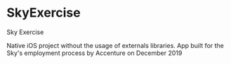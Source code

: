 # SkyExercise
Sky Exercise

Native iOS project without the usage of externals libraries. App built for the Sky's employment process by Accenture on December 2019

